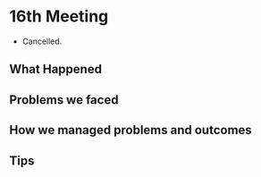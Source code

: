 # 16th Meeting

- Cancelled.

## What Happened

## Problems we faced

## How we managed problems and outcomes

## Tips
